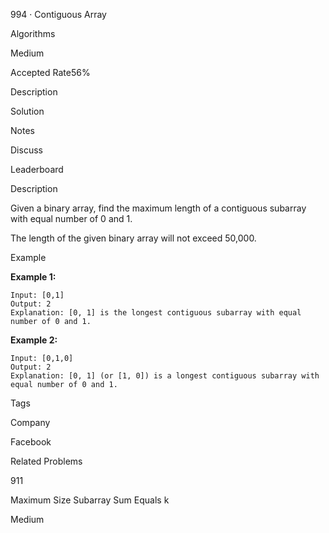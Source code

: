 994 · Contiguous Array

Algorithms

Medium

Accepted Rate56%

Description

Solution

Notes

Discuss

Leaderboard

Description

Given a binary array, find the maximum length of a contiguous subarray with equal number of 0 and 1.

The length of the given binary array will not exceed 50,000.

Example

**Example 1:**

```
Input: [0,1]
Output: 2
Explanation: [0, 1] is the longest contiguous subarray with equal number of 0 and 1.
```

**Example 2:**

```
Input: [0,1,0]
Output: 2
Explanation: [0, 1] (or [1, 0]) is a longest contiguous subarray with equal number of 0 and 1.
```

Tags

Company

Facebook

Related Problems

911

Maximum Size Subarray Sum Equals k

Medium